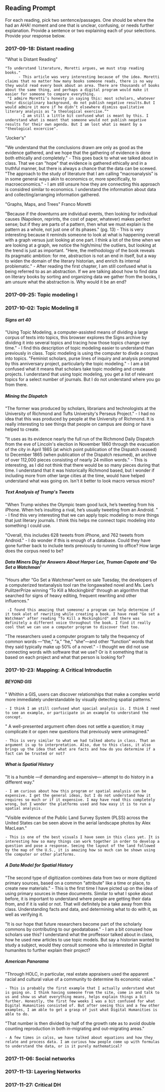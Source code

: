 ## Reading Prompt

For each reading, pick two sentence/passages. One should be where the had an AHA! moment and one that is unclear, confusing, or needs further explanation. Provide a sentence or two explaining each of your selections.  Provide your response below.

 

### 2017-09-18: Distant reading
 "What is Distant Reading"
  
    "To understand literature, Moretti argues, we must stop reading books."
          - This article was very interesting because of the idea. Moretti claims that no matter how many books someone reads, there is no way they would read every book about an area. There are thousands of books about the same thing, and perhaps a digital program would make it easier for someone to compare everything. 
     "I admire Moretti’s honesty in saying this: most scholars, whatever their disciplinary background, do not publish negative results.But I would admire it more if he didn’t elsewhere dismiss qualitative literary analysis as “a theological exercise.”"
           -I am still a little bit confused what is meant by this. I understand what is meant that someone would not publish negative results for their own agenda. But I am lost what is meant by a "theological excercise". 
 
"Jocker's"

   "We understand that the conclusions drawn are only as good as the evidence gathered, and we hope that the gathering of evidence is done both ethically and completely."
          - This goes back to what we talked about in class. That we can "hope" that evidence is gathered ethically and in a truthful manner, but there is always a chance that the data can be scewed. 
   "The approach to the study of literature that I am calling “macroanalysis” is in some general ways akin to economics or, more specifically, to macroeconomics."
          - I am still unsure how they are connecting this approach is considred similar to economics. I understand the information about data and collecting/arranging information gathered. 
 
"Graphs, Maps, and Trees" Franco Moretti

   "Because if the downturns are individual events, then looking for individual causes (Napoleon, reprints, the cost of paper, whatever) makes perfect sense; but if they are parts of a pattern, then what we must explain is the pattern as a whole, not just one of its phases." (pg. 13)
         - This is very interesting because it reminds someone to look at what is happening overall with a graph versus just looking at one part. I think a lot of the time when we are looking at a graph, we notice the high/mins/ the outliers, but looking at the trend is just as important. 
   "Here, the methodology of the book reveals its pragmatic ambition: for me, abstraction is not an end in itself, but a way to widen the domain of the literary historian, and enrich its internal problematic."
         - After reading the first chapter, I am still confused what is being referred to as an abstraction. If we are talking about how to find data on literary books by sorting and organizing data we gather from the books, I am unsure what the abstraction is. Why would it be an end? 
          

### 2017-09-25: Topic modeling I

### 2017-10-02: Topic Modeling II

##### Signs art 40
"Using Topic Modeling, a computer-assisted means of dividing a large corpus of texts into topics, this browser explores the Signs archive by dividing it into several topics and tracing how those topics change over time." 
      - I find this description of topic modeling easier to understand than previously in class. Topic modeling is using the computer to divde a corpus into topics. 
"Feminist scholars, purse lines of inquiry and analysis prompted by this anniversary project, particularly the topic modeling." 
      - I am a bit confused what it means that scholars take topic modeling and create projects. I understand that using topic modeling, you get a list of relevant topics for a select number of journals. But I do not understand where you go from there. 
##### Mining the Dispatch
"The former was produced by scholars, librarians and technologists at the University of Richmond and Tufts University's Perseus Project."
      - I had no idea that this was produced by people at the University of Richmond. It is really interesting to see things that people on campus are doing or have helped to create. 
      
"It uses as its evidence nearly the full run of the Richmond Daily Dispatch from the eve of Lincoln's election in November 1860 through the evacuation of the city in April 1865 (at which point publication of the Dispatch ceased) to December 1865 (when publication of the Dispatch resumed), an archive of over 112,000 pieces consisting of nearly 24 million words."
      - This is interesting, as I did not think that there would be so many pieces during that time. I understand that it was historically Richmond based, but I wonder if including more from other large cities at the time, would have helped understand what was going on. Isn't it better to look macro versus micro?

##### Text Analysis of Trump's Tweets
  
"When Trump wishes the Olympic team good luck, he’s tweeting from his iPhone. When he’s insulting a rival, he’s usually tweeting from an Android. "
      - I find this very interesting that we can apply topic modeling to more things that just literary journals. I think this helps me connect topic modeling into something I could use. 

"Overall, this includes 628 tweets from iPhone, and 762 tweets from Android."
      - I do wonder if this is enough of a database. Could they have gone further back to include texts previously to running to office? How large does the corpus need to be? 
      
##### Data Miners Dig for Answers About Harper Lee, Truman Capote and ‘Go Set a Watchman’
"Hours after “Go Set a Watchman”went on sale Tuesday, the developers of a
computerized text­analysis tool ran the long­awaited novel and Ms. Lee’s Pulitzer­Prize
winning “To Kill a Mockingbird” through an algorithm that searched for signs of heavy
editing, frequent rewriting and other influences."

     -I found this amazing that someone/ a program can help determine if it took alot of rewriting while creating a book. I have read "Go set a Watchman" after reading "To Kill a Mockingbird" and there was definitely a different voice throughout the book. I find it really cool that we can use a computer program to discover that too. 
"The researchers used a computer program to tally the frequency of common words —“the,” “a,” “he,” “she”—and other “function” words that they said typically make up 50%
of a novel."
       - I thought we did not use connecting words with software that we use? Or is it something that is based on each project and what that person is looking for? 


### 2017-10-23: Mapping: A Critical Introductin

##### BEYOND GIS
" Whithin a GIS, users can discover relationships that make a complex world more immediately understandable by visually detecting spatial patterns."

    - I think I am still confused what spacial analysis is. I think I need to see an example, or participate in an example to understand the concept. 
    
" A well-presented argument often does not settle a question; it may complicate it or open new questions that previously were unimagined." 

    - This is very similar to what we had talked abotu in class. That an argument is up to interpretation. Also, due to this class, it also brings up the idea that what are facts and how do you determine if a fact can be trusted or not? 
    
##### What is Spatial History

"It is a humble —if demanding and expensive— attempt to do history in a different way." 

    - I am curious about how this program or spatial analysis can be expensive. I get the general ideas, but I do not understand how it requires so much or if it expensive. I may have read this completely wrong, but I wonder the platforms used and how easy it is to run a spatial analysis. 
    
"Visible evidence of the Public Land Survey System (PLSS) across the United States can be seen above in the aerial landscape photos by Alex MacLean."

    - This is one of the best visuals I have seen in this class yet. It is interesting how so many things can work together in order to develop a question and pose a response. Seeing the layout of the land followed by the map of the U.S., it is amazing how so much can be shown using the computer or other platforms. 
    
##### A Data Model for Spatial History

"The second type of digitization combines data from two or more digitized primary sources, based on a common "attribute" like a time or place, to create new materials."
    - This is the first time I have picted up on the idea of using primary sources in these documents. Similar to what I spoke about before, it is important to understand where people are getting their data from, and if it is valid or not. That will definitely be a take away from this class. Understanding facts and data, and determining what to do with it, as well as verifying it. 
    
"It is our hope that future researchers become part of the scholarly commons by contributing to our geodatabase." 
    - I am a bit conused how scholars use this? I understand what the proffessor talked about in class, how he used new articles to use topic models. But say a historian wanted to study a subject, would they consult someone who is interested in Digital humanites to further explain their project? 
    
##### American Panorama    
    
"Through HOLC, in particular, real estate appraisers used the apparent racial and cultural value of a community to determine its economic value."

    - This is probably the first example that I actually understand what is going on. I think having someone from the site, come in and talk to us and show us what everything means, helps explain things a bit further. Honestly, the first few weeks I was a bit confused for what Digital Humanities consisted of. But after seeing this and a few other examples, I am able to get a grasp of just what Digital Humanities is able to do. 
    
"That number is then divided by half of the growth rate as to avoid double counting reproduction in both in-migrating and out-migrating areas."

    - A few times in calss, we have talked about equations and how they relate and process data. I am curious how people come up with formulas to understand the data, or is it purely mathematical? 
    

### 2017-11-06: Social networks

### 2017-11-13: Layering Networks

### 2017-11-27: Critical DH
